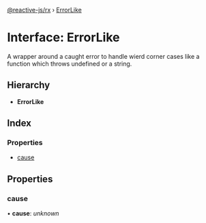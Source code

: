 [@reactive-js/rx](../README.md) › [ErrorLike](errorlike.md)

# Interface: ErrorLike

A wrapper around a caught error to handle wierd corner cases like
a function which throws undefined or a string.

## Hierarchy

* **ErrorLike**

## Index

### Properties

* [cause](errorlike.md#cause)

## Properties

###  cause

• **cause**: *unknown*
